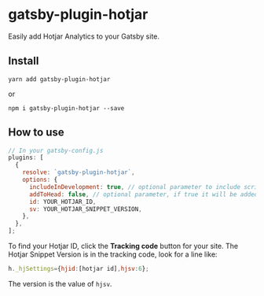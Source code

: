 # gatsby-plugin-hotjar

Easily add Hotjar Analytics to your Gatsby site.

## Install

`yarn add gatsby-plugin-hotjar`

or

`npm i gatsby-plugin-hotjar --save`

## How to use

```javascript
// In your gatsby-config.js
plugins: [
  {
    resolve: `gatsby-plugin-hotjar`,
    options: {
      includeInDevelopment: true, // optional parameter to include script in development
      addToHead: false, // optional parameter, if true it will be added to the head instead of the body
      id: YOUR_HOTJAR_ID,
      sv: YOUR_HOTJAR_SNIPPET_VERSION,
    },
  },
];
```

To find your Hotjar ID, click the **Tracking code** button for your site. The Hotjar Snippet Version is in the tracking code, look for a line like:

```javascript
h._hjSettings={hjid:[hotjar id],hjsv:6};
```

The version is the value of `hjsv`.
